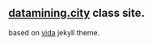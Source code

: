 [datamining.city](datamining.city) class site.
---------

based on [vida](https://github.com/syaning/vida) jekyll theme.
